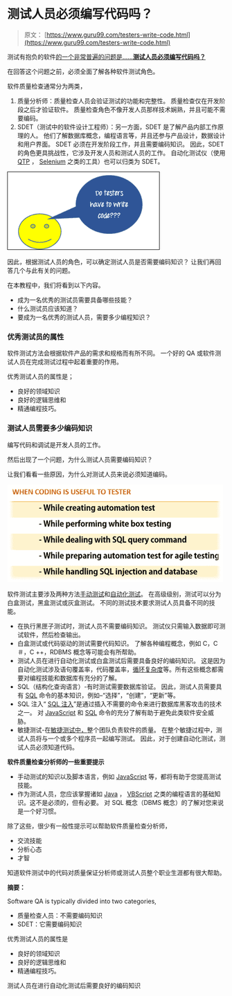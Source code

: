 # 测试人员必须编写代码吗？

> 原文： [https://www.guru99.com/testers-write-code.html](https://www.guru99.com/testers-write-code.html)

测试有抱负的软件[的一个非常普遍的问题是……**测试人员必须编写代码吗？**](/software-testing.html)

在回答这个问题之前，必须全面了解各种软件测试角色。

软件质量检查通常分为两类，

1.  质量分析师：质量检查人员会验证测试的功能和完整性。 质量检查仅在开发阶段之后才验证软件。 质量检查角色不像开发人员那样技术娴熟，并且可能不需要编码。
2.  SDET（测试中的软件设计工程师）：另一方面，SDET 是了解产品内部工作原理的人。 他们了解数据库概念，编程语言等，并且还参与产品设计，数据设计和用户界面。 SDET 必须在开发阶段工作，并且需要编码知识。 因此，SDET 的角色更具挑战性，它涉及开发人员和测试人员的工作。 自动化测试仪（使用 [QTP](/quick-test-professional-qtp-tutorial.html) ， [Selenium](/selenium-tutorial.html) 之类的工具）也可以归类为 SDET。

![Do testers have to write code?](img/7a4bca040db272234395be95e7f31808.png "Do testers have to write code?")

因此，根据测试人员的角色，可以确定测试人员是否需要编码知识？ 让我们再回答几个与此有关的问题。

在本教程中，我们将看到以下内容。

*   成为一名优秀的测试员需要具备哪些技能？
*   什么测试员应该知道？
*   要成为一名优秀的测试人员，需要多少编程知识？

### 优秀测试员的属性

软件测试方法会根据软件产品的需求和规格而有所不同。 一个好的 QA 或软件测试人员在完成测试过程中起着重要的作用。

优秀测试人员的属性是；

*   良好的领域知识
*   良好的逻辑思维和
*   精通编程技巧。

### 测试人员需要多少编码知识

编写代码和调试是开发人员的工作。

然后出现了一个问题，为什么测试人员需要编码知识？

让我们看看一些原因，为什么对测试人员来说必须知道编码。

![Do testers have to write code?](img/d9ad1a4ebbb5fa98fe20fb89173b69f4.png "Do testers have to write code?")

软件测试主要涉及两种方法[手动测试](/manual-testing.html)和[自动化测试](/automation-testing.html)。 在高级级别，测试可以分为白盒测试，黑盒测试或灰盒测试。 不同的测试技术要求测试人员具备不同的技能。

*   在执行黑匣子测试时，测试人员不需要编码知识。 测试仪只需输入数据即可测试软件，然后检查输出。
*   白盒测试或代码驱动的测试需要代码知识。 了解各种编程概念，例如 C，C＃，C ++，RDBMS 概念等可能会有所帮助。
*   测试人员在进行自动化测试或白盒测试后需要具备良好的编码知识。 这是因为自动化测试涉及语句覆盖率，代码覆盖率，[循环复杂度](/cyclomatic-complexity.html)等。所有这些概念都需要对编程技能和数据库有充分的了解。
*   SQL（结构化查询语言）-有时测试需要数据库验证。 因此，测试人员需要具有 [SQL](/sql.html) 命令的基本知识，例如–“选择”，“创建”，“更新”等。
*   SQL 注入“ [SQL 注入](/learn-sql-injection-with-practical-example.html)”是通过插入不需要的命令来进行数据库黑客攻击的技术之一。 对 [JavaScript](/interactive-javascript-tutorials.html) 和 [SQL](/sql.html) 命令的充分了解有助于避免此类软件安全威胁。
*   敏捷测试-在[敏捷测试中，](/agile-testing-a-beginner-s-guide.html)整个团队负责软件的质量。 在整个敏捷过程中，测试人员将与一个或多个程序员一起编写测试。 因此，对于创建自动化测试，测试人员必须知道代码。

**软件质量检查分析师的一些重要提示**

*   手动测试的知识以及脚本语言，例如 [JavaScript](/interactive-javascript-tutorials.html) 等，都将有助于您提高测试技能。
*   作为测试人员，您应该掌握诸如 [Java](/java-tutorial.html) ， [VBScript](/vbscript-tutorials-for-beginners.html) 之类的编程语言的基础知识。这不是必须的，但有必要。 对 SQL 概念（DBMS 概念）的了解对您来说是一个好习惯。

除了这些，很少有一般性提示可以帮助软件质量检查分析师，

*   交流技能
*   分析心态
*   才智

知道软件测试中的代码对质量保证分析师或测试人员整个职业生涯都有很大帮助。

**摘要：**

Software QA is typically divided into two categories,

*   质量检查人员：不需要编码知识
*   SDET：它需要编码知识

优秀测试人员的属性是

*   良好的领域知识
*   良好的逻辑思维和
*   精通编程技巧。

测试人员在进行自动化测试后需要良好的编码知识